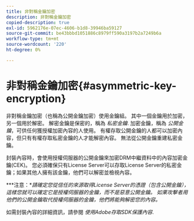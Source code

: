 ```yaml
---
title: 非對稱金鑰加密
description: 非對稱金鑰加密
copied-description: true
exl-id: 5962176e-07ec-4606-b1d8-39946ba59127
source-git-commit: be43bbbd1051886c8979ff590a3197b2a7249b6a
workflow-type: tm+mt
source-wordcount: '220'
ht-degree: 0%

---
```


# 非對稱金鑰加密{#asymmetric-key-encryption}

非對稱金鑰加密（也稱為公開金鑰加密）使用金鑰組。 其中一個金鑰用於加密，另一個用於解密。 解密金鑰是保密的，稱為 *私密金鑰*. 加密金鑰，稱為 *公開金鑰*，可供任何獲授權加密內容的人使用。 有權存取公開金鑰的人都可以加密內容，但只有有權存取私密金鑰的人才能解密內容。 無法從公開金鑰重建私密金鑰。

封裝內容時，會使用授權伺服器的公開金鑰來加密DRM中繼資料中的內容加密金鑰(CEK)。 您必須確保只有License Server可以存取License Server的私密金鑰；如果其他人擁有該金鑰，他們可以解密並檢視內容。

***注意：**請確定您從信任的來源取得License Server的憑證（包含公開金鑰），這樣您就可以確定它是授權伺服器的金鑰，而不是惡意公開金鑰。 如果攻擊者用他們的公開金鑰取代授權伺服器的金鑰，他們將能夠解密您的內容。*

如需封裝內容的詳細資訊，請參閱 *使用Adobe存取SDK保護內容*.
